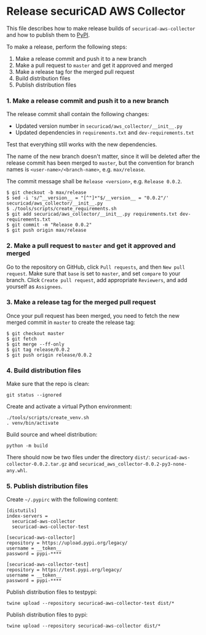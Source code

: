 # Release securiCAD AWS Collector

This file describes how to make release builds of `securicad-aws-collector` and how to publish them to [PyPI](https://pypi.org).

To make a release, perform the following steps:

1. Make a release commit and push it to a new branch
2. Make a pull request to `master` and get it approved and merged
3. Make a release tag for the merged pull request
4. Build distribution files
5. Publish distribution files

### 1. Make a release commit and push it to a new branch

The release commit shall contain the following changes:

- Updated version number in `securicad/aws_collector/__init__.py`
- Updated dependencies in `requirements.txt` and `dev-requirements.txt`

Test that everything still works with the new dependencies.

The name of the new branch doesn't matter, since it will be deleted after the release commit has been merged to `master`, but the convention for branch names is `<user-name>/<branch-name>`, e.g. `max/release`.

The commit message shall be `Release <version>`, e.g. `Release 0.0.2`.

```
$ git checkout -b max/release
$ sed -i 's/^__version__ = "[^"]*"$/__version__ = "0.0.2"/' securicad/aws_collector/__init__.py
$ ./tools/scripts/create_requirements.sh
$ git add securicad/aws_collector/__init__.py requirements.txt dev-requirements.txt
$ git commit -m "Release 0.0.2"
$ git push origin max/release
```

### 2. Make a pull request to `master` and get it approved and merged

Go to the repository on GitHub, click `Pull requests`, and then `New pull request`. Make sure that `base` is set to `master`, and set `compare` to your branch. Click `Create pull request`, add appropriate `Reviewers`, and add yourself as `Assignees`.

### 3. Make a release tag for the merged pull request

Once your pull request has been merged, you need to fetch the new merged commit in `master` to create the release tag:

```
$ git checkout master
$ git fetch
$ git merge --ff-only
$ git tag release/0.0.2
$ git push origin release/0.0.2
```

### 4. Build distribution files

Make sure that the repo is clean:

```
git status --ignored
```

Create and activate a virtual Python environment:

```
./tools/scripts/create_venv.sh
. venv/bin/activate
```

Build source and wheel distribution:

```
python -m build
```

There should now be two files under the directory `dist/`: `securicad-aws-collector-0.0.2.tar.gz` and `securicad_aws_collector-0.0.2-py3-none-any.whl`.

### 5. Publish distribution files

Create `~/.pypirc` with the following content:

```
[distutils]
index-servers =
  securicad-aws-collector
  securicad-aws-collector-test

[securicad-aws-collector]
repository = https://upload.pypi.org/legacy/
username = __token__
password = pypi-****

[securicad-aws-collector-test]
repository = https://test.pypi.org/legacy/
username = __token__
password = pypi-****
```

Publish distribution files to testpypi:

```
twine upload --repository securicad-aws-collector-test dist/*
```

Publish distribution files to pypi:

```
twine upload --repository securicad-aws-collector dist/*
```
